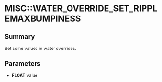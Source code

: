 # MISC::WATER_OVERRIDE_SET_RIPPLEMAXBUMPINESS

## Summary
Set some values in water overrides.

## Parameters
* **FLOAT** value